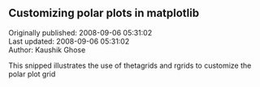 ## Customizing polar plots in matplotlib  
Originally published: 2008-09-06 05:31:02  
Last updated: 2008-09-06 05:31:02  
Author: Kaushik Ghose  
  
This snipped illustrates the use of thetagrids and rgrids to customize the polar plot grid